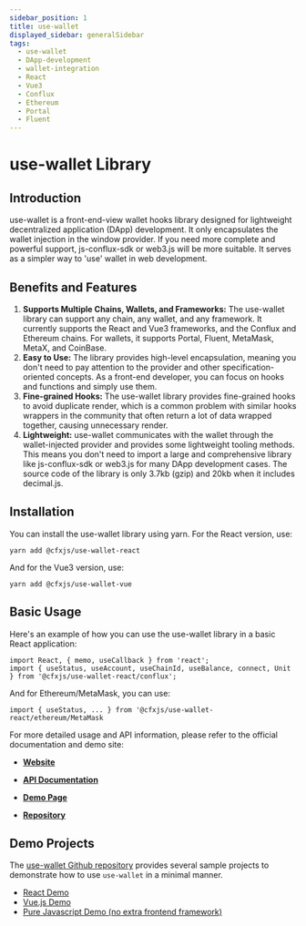 ```yaml
---
sidebar_position: 1
title: use-wallet
displayed_sidebar: generalSidebar
tags:
  - use-wallet
  - DApp-development
  - wallet-integration
  - React
  - Vue3
  - Conflux
  - Ethereum
  - Portal
  - Fluent
---
```


# use-wallet Library

## Introduction

use-wallet is a front-end-view wallet hooks library designed for lightweight decentralized application (DApp) development. It only encapsulates the wallet injection in the window provider. If you need more complete and powerful support, js-conflux-sdk or web3.js will be more suitable. It serves as a simpler way to 'use' wallet in web development.

## Benefits and Features

1. **Supports Multiple Chains, Wallets, and Frameworks:** The use-wallet library can support any chain, any wallet, and any framework. It currently supports the React and Vue3 frameworks, and the Conflux and Ethereum chains. For wallets, it supports Portal, Fluent, MetaMask, MetaX, and CoinBase.
2. **Easy to Use:** The library provides high-level encapsulation, meaning you don't need to pay attention to the provider and other specification-oriented concepts. As a front-end developer, you can focus on hooks and functions and simply use them.
3. **Fine-grained Hooks:** The use-wallet library provides fine-grained hooks to avoid duplicate render, which is a common problem with similar hooks wrappers in the community that often return a lot of data wrapped together, causing unnecessary render.
4. **Lightweight:** use-wallet communicates with the wallet through the wallet-injected provider and provides some lightweight tooling methods. This means you don't need to import a large and comprehensive library like js-conflux-sdk or web3.js for many DApp development cases. The source code of the library is only 3.7kb (gzip) and 20kb when it includes decimal.js.

## Installation

You can install the use-wallet library using yarn. For the React version, use:

```
yarn add @cfxjs/use-wallet-react
```

And for the Vue3 version, use:

```
yarn add @cfxjs/use-wallet-vue
```

## Basic Usage

Here's an example of how you can use the use-wallet library in a basic React application:

```
import React, { memo, useCallback } from 'react';
import { useStatus, useAccount, useChainId, useBalance, connect, Unit } from '@cfxjs/use-wallet-react/conflux';
```

And for Ethereum/MetaMask, you can use:

```
import { useStatus, ... } from '@cfxjs/use-wallet-react/ethereum/MetaMask
```

For more detailed usage and API information, please refer to the official documentation and demo site:

- [**Website**](https://use-wallet.fluentwallet.dev/#/)

- [**API Documentation**](https://use-wallet.fluentwallet.dev/#/api/react)

- [**Demo Page**](https://use-wallet.fluentwallet.dev/#/demo)

- [**Repository**](https://github.com/Conflux-Chain/use-wallet)

## Demo Projects

The [use-wallet Github repository](https://github.com/Conflux-Chain/use-wallet/tree/main/examples) provides several sample projects to demonstrate how to use `use-wallet` in a minimal manner.

- [React Demo](https://github.com/Conflux-Chain/use-wallet/tree/main/examples/ReactDemo)
- [Vue.js Demo](https://github.com/Conflux-Chain/use-wallet/tree/main/examples/Vue3Demo)
- [Pure Javascript Demo (no extra frontend framework)](https://github.com/Conflux-Chain/use-wallet/tree/main/examples/VanillaDemo)
